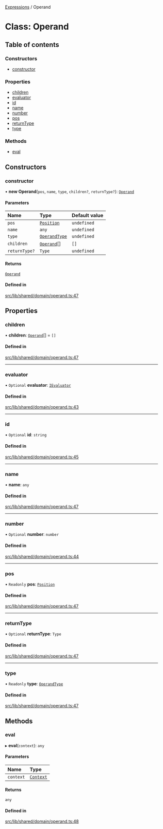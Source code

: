 [Expressions](../README.md) / Operand

# Class: Operand

## Table of contents

### Constructors

- [constructor](Operand.md#constructor)

### Properties

- [children](Operand.md#children)
- [evaluator](Operand.md#evaluator)
- [id](Operand.md#id)
- [name](Operand.md#name)
- [number](Operand.md#number)
- [pos](Operand.md#pos)
- [returnType](Operand.md#returntype)
- [type](Operand.md#type)

### Methods

- [eval](Operand.md#eval)

## Constructors

### constructor

• **new Operand**(`pos`, `name`, `type`, `children?`, `returnType?`): [`Operand`](Operand.md)

#### Parameters

| Name | Type | Default value |
| :------ | :------ | :------ |
| `pos` | [`Position`](Position.md) | `undefined` |
| `name` | `any` | `undefined` |
| `type` | [`OperandType`](../enums/OperandType.md) | `undefined` |
| `children` | [`Operand`](Operand.md)[] | `[]` |
| `returnType?` | `Type` | `undefined` |

#### Returns

[`Operand`](Operand.md)

#### Defined in

[src/lib/shared/domain/operand.ts:47](https://github.com/FlavioLionelRita/3xpr/blob/911c547/src/lib/shared/domain/operand.ts#L47)

## Properties

### children

• **children**: [`Operand`](Operand.md)[] = `[]`

#### Defined in

[src/lib/shared/domain/operand.ts:47](https://github.com/FlavioLionelRita/3xpr/blob/911c547/src/lib/shared/domain/operand.ts#L47)

___

### evaluator

• `Optional` **evaluator**: [`IEvaluator`](../interfaces/IEvaluator.md)

#### Defined in

[src/lib/shared/domain/operand.ts:43](https://github.com/FlavioLionelRita/3xpr/blob/911c547/src/lib/shared/domain/operand.ts#L43)

___

### id

• `Optional` **id**: `string`

#### Defined in

[src/lib/shared/domain/operand.ts:45](https://github.com/FlavioLionelRita/3xpr/blob/911c547/src/lib/shared/domain/operand.ts#L45)

___

### name

• **name**: `any`

#### Defined in

[src/lib/shared/domain/operand.ts:47](https://github.com/FlavioLionelRita/3xpr/blob/911c547/src/lib/shared/domain/operand.ts#L47)

___

### number

• `Optional` **number**: `number`

#### Defined in

[src/lib/shared/domain/operand.ts:44](https://github.com/FlavioLionelRita/3xpr/blob/911c547/src/lib/shared/domain/operand.ts#L44)

___

### pos

• `Readonly` **pos**: [`Position`](Position.md)

#### Defined in

[src/lib/shared/domain/operand.ts:47](https://github.com/FlavioLionelRita/3xpr/blob/911c547/src/lib/shared/domain/operand.ts#L47)

___

### returnType

• `Optional` **returnType**: `Type`

#### Defined in

[src/lib/shared/domain/operand.ts:47](https://github.com/FlavioLionelRita/3xpr/blob/911c547/src/lib/shared/domain/operand.ts#L47)

___

### type

• `Readonly` **type**: [`OperandType`](../enums/OperandType.md)

#### Defined in

[src/lib/shared/domain/operand.ts:47](https://github.com/FlavioLionelRita/3xpr/blob/911c547/src/lib/shared/domain/operand.ts#L47)

## Methods

### eval

▸ **eval**(`context`): `any`

#### Parameters

| Name | Type |
| :------ | :------ |
| `context` | [`Context`](Context.md) |

#### Returns

`any`

#### Defined in

[src/lib/shared/domain/operand.ts:48](https://github.com/FlavioLionelRita/3xpr/blob/911c547/src/lib/shared/domain/operand.ts#L48)
